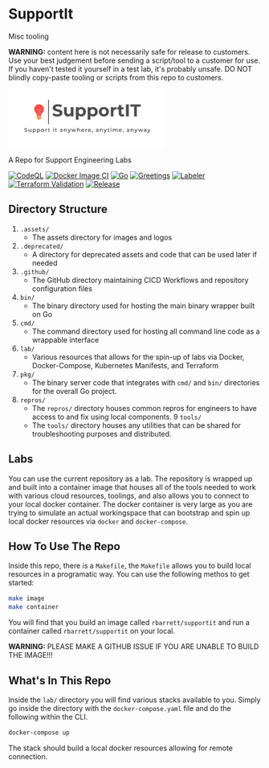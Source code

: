 # SupportIt

Misc tooling

**WARNING:** content here is not necessarily safe for release to customers.
Use your best judgement before sending a script/tool to a customer for use.
If you haven't tested it yourself in a test lab, it's probably unsafe.
DO NOT blindly copy-paste tooling or scripts from this repo to customers.

![Image](https://github.com/Richard-Barrett/supportit/blob/main/.assets/supportit_logo.png)

A Repo for Support Engineering Labs

[![CodeQL](https://github.com/Richard-Barrett/supportit/actions/workflows/codeql-analysis.yml/badge.svg)](https://github.com/Richard-Barrett/supportit/actions/workflows/codeql-analysis.yml)
[![Docker Image CI](https://github.com/Richard-Barrett/supportit/actions/workflows/docker-image.yml/badge.svg)](https://github.com/Richard-Barrett/supportit/actions/workflows/docker-image.yml)
[![Go](https://github.com/Richard-Barrett/supportit/actions/workflows/go.yml/badge.svg)](https://github.com/Richard-Barrett/supportit/actions/workflows/go.yml)
[![Greetings](https://github.com/Richard-Barrett/supportit/actions/workflows/greetings.yml/badge.svg)](https://github.com/Richard-Barrett/supportit/actions/workflows/greetings.yml)
[![Labeler](https://github.com/Richard-Barrett/supportit/actions/workflows/label.yml/badge.svg)](https://github.com/Richard-Barrett/supportit/actions/workflows/label.yml)
[![Terraform Validation](https://github.com/Richard-Barrett/supportit/actions/workflows/validate.yml/badge.svg)](https://github.com/Richard-Barrett/supportit/actions/workflows/validate.yml)
[![Release](https://github.com/Richard-Barrett/supportit/actions/workflows/release.yml/badge.svg)](https://github.com/Richard-Barrett/supportit/actions/workflows/release.yml)

## Directory Structure

1. `.assets/`
    - The assets directory for images and logos
2. `.deprecated/`
    - A directory for deprecated assets and code that can be used later if needed
3. `.github/`
    - The GitHub directory maintaining CICD Workflows and repository configuration files
4. `bin/`
    - The binary directory used for hosting the main binary wrapper built on Go
5. `cmd/`
    - The command directory used for hosting all command line code as a wrappable interface
6. `lab/`
    - Various resources that allows for the spin-up of labs via Docker, Docker-Compose, Kubernetes Manifests, and Terraform
7. `pkg/`
    - The binary server code that integrates with `cmd/` and `bin/` directories for the overall Go project.
8. `repros/`
    - The `repros/` directory houses common repros for engineers to have access to and fix using local components.
9   `tools/`
    - The `tools/` directory houses any utilities that can be shared for troubleshooting purposes and distributed.

## Labs

You can use the current repository as a lab. The repository is wrapped up and built into a container image that houses all of the tools needed to work with various cloud resources, toolings, and also allows you to connect to your local docker container. The docker container is very large as you are trying to simulate an actual workingspace that can bootstrap and spin up local docker resources via `docker` and `docker-compose`.

## How To Use The Repo

Inside this repo, there is a `Makefile`, the `Makefile` allows you to build local resources in a programatic way.
You can use the following methos to get started:

```bash
make image
make container
```

You will find that you build an image called `rbarrett/supportit` and run a container called `rbarrett/supportit` on your local.

**WARNING:** PLEASE MAKE A GITHUB ISSUE IF YOU ARE UNABLE TO BUILD THE IMAGE!!!

## What's In This Repo

Inside the `lab/` directory you will find various stacks available to you.
Simply go inside the directory with the `docker-compose.yaml` file and do the following within the CLI.

```bash
docker-compose up
```

The stack should build a local docker resources allowing for remote connection.
